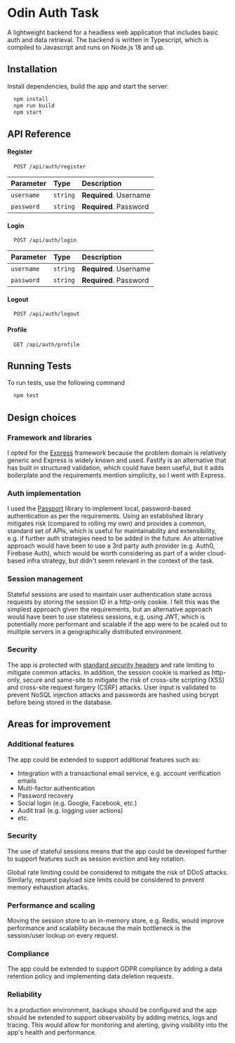 # Odin Auth Task

A lightweight backend for a headless web application that includes basic auth and data retrieval. The backend is written in Typescript, which is compiled to Javascript and runs on Node.js 18 and up.


## Installation

Install dependencies, build the app and start the server:

```bash
  npm install
  npm run build
  npm start
```


## API Reference

#### Register

```http
  POST /api/auth/register
```

| Parameter | Type     | Description                |
| :-------- | :------- | :------------------------- |
| `username` | `string` | **Required**. Username |
| `password` | `string` | **Required**. Password |

#### Login

```http
  POST /api/auth/login
```

| Parameter | Type     | Description                       |
| :-------- | :------- | :-------------------------------- |
| `username` | `string` | **Required**. Username |
| `password` | `string` | **Required**. Password |

#### Logout

```http
  POST /api/auth/logout
```

#### Profile

```http
  GET /api/auth/profile
```


## Running Tests

To run tests, use the following command

```bash
  npm test
```


## Design choices

### Framework and libraries

I opted for the [Express](https://expressjs.com) framework because the problem domain is relatively generic and Express is widely known and used. Fastify is an alternative that has built in structured validation, which could have been useful, but it adds boilerplate and the requirements mention simplicity, so I went with Express.

### Auth implementation

I used the [Passport](https://www.passportjs.org) library to implement local, password-based authentication as per the requirements. Using an established library mitigates risk (compared to rolling my own) and provides a common, standard set of APIs, which is useful for maintainability and extensibility, e.g. if further auth strategies need to be added in the future. An alternative approach would have been to use a 3rd party auth provider (e.g. Auth0, Firebase Auth), which would be worth considering as part of a wider cloud-based infra strategy, but didn't seem relevant in the context of the task.

### Session management

Stateful sessions are used to maintain user authentication state across requests by storing the session ID in a http-only cookie. I felt this was the simplest approach given the requirements, but an alternative approach would have been to use stateless sessions, e.g. using JWT, which is potentially more performant and scalable if the app were to be scaled out to multiple servers in a geographically distributed environment.

### Security

The app is protected with [standard security headers](https://github.com/helmetjs/helmet?tab=readme-ov-file#helmet) and rate limiting to mitigate common attacks. In addition, the session cookie is marked as http-only, secure and same-site to mitigate the risk of cross-site scripting (XSS) and cross-site request forgery (CSRF) attacks. User input is validated to prevent NoSQL injection attacks and passwords are hashed using bcrypt before being stored in the database.

## Areas for improvement

### Additional features

The app could be extended to support additional features such as:
- Integration with a transactional email service, e.g. account verification emails
- Multi-factor authentication
- Password recovery
- Social login (e.g. Google, Facebook, etc.)
- Audit trail (e.g. logging user actions)
- etc.

### Security

The use of stateful sessions means that the app could be developed further to support features such as session eviction and key rotation.

Global rate limiting could be considered to mitigate the risk of DDoS attacks. Similarly, request payload size limits could be considered to prevent memory exhaustion attacks.

### Performance and scaling

Moving the session store to an in-memory store, e.g. Redis, would improve performance and scalability because the main bottleneck is the session/user lookup on every request.

### Compliance

The app could be extended to support GDPR compliance by adding a data retention policy and implementing data deletion requests.

### Reliability

In a production environment, backups should be configured and the app should be extended to support observability by adding metrics, logs and tracing. This would allow for monitoring and alerting, giving visibility into the app's health and performance.

